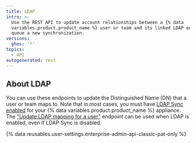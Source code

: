```yaml
---
title: LDAP
intro: >-
  Use the REST API to update account relationships between a {% data
  variables.product.product_name %} user or team and its linked LDAP entry or
  queue a new synchronization.
versions:
  ghes: '*'
topics:
  - API
autogenerated: rest
---
```


## About LDAP

You can use these endpoints to update the Distinguished Name (DN) that a user or team maps to. Note that in most cases, you must have [LDAP Sync enabled](/admin/identity-and-access-management/using-ldap-for-enterprise-iam/using-ldap) for your {% data variables.product.product_name %} appliance. The ["Update LDAP mapping for a user"](#update-ldap-mapping-for-a-user) endpoint can be used when LDAP is enabled, even if LDAP Sync is disabled.

{% data reusables.user-settings.enterprise-admin-api-classic-pat-only %}

<!-- Content after this section is automatically generated -->
